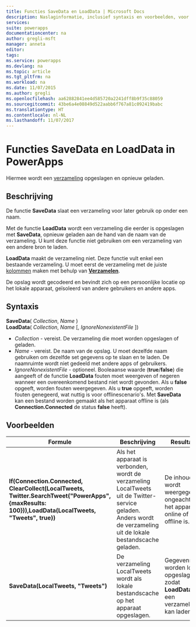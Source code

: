```yaml
---
title: Functies SaveData en LoadData | Microsoft Docs
description: Naslaginformatie, inclusief syntaxis en voorbeelden, voor de functies SaveData en LoadData in PowerApps
services: 
suite: powerapps
documentationcenter: na
author: gregli-msft
manager: anneta
editor: 
tags: 
ms.service: powerapps
ms.devlang: na
ms.topic: article
ms.tgt_pltfrm: na
ms.workload: na
ms.date: 11/07/2015
ms.author: gregli
ms.openlocfilehash: aa62882841ee4d585720a2241dff8b9f35c88059
ms.sourcegitcommit: 43be6a4e08849d522aabb6f767a81c092419babc
ms.translationtype: HT
ms.contentlocale: nl-NL
ms.lasthandoff: 11/07/2017
---
```

# <a name="savedata-and-loaddata-functions-in-powerapps"></a>Functies SaveData en LoadData in PowerApps
Hiermee wordt een [verzameling](../working-with-data-sources.md#collections) opgeslagen en opnieuw geladen.

## <a name="description"></a>Beschrijving
De functie **SaveData** slaat een verzameling voor later gebruik op onder een naam.  

Met de functie **LoadData** wordt een verzameling die eerder is opgeslagen met **SaveData**, opnieuw geladen aan de hand van de naam van de verzameling. U kunt deze functie niet gebruiken om een verzameling van een andere bron te laden.  

**LoadData** maakt de verzameling niet. Deze functie vult enkel een bestaande verzameling. U moet eerst de verzameling met de juiste [kolommen](../working-with-tables.md#columns) maken met behulp van  **[Verzamelen](function-clear-collect-clearcollect.md)**.

De opslag wordt gecodeerd en bevindt zich op een persoonlijke locatie op het lokale apparaat, geïsoleerd van andere gebruikers en andere apps.  

## <a name="syntax"></a>Syntaxis
**SaveData**( *Collection*, *Name* )<br>**LoadData**( *Collection*, *Name* [, *IgnoreNonexistentFile* ])

* *Collection* - vereist.  De verzameling die moet worden opgeslagen of geladen.
* *Name* - vereist.  De naam van de opslag. U moet dezelfde naam gebruiken om dezelfde set gegevens op te slaan en te laden. De naamruimte wordt niet gedeeld met andere apps of gebruikers.
* *IgnoreNonexistentFile* - optioneel. Booleaanse waarde (**true**/**false**) die aangeeft of de functie **LoadData** fouten moet weergeven of negeren wanneer een overeenkomend bestand niet wordt gevonden. Als u **false** opgeeft, worden fouten weergegeven. Als u **true** opgeeft, worden fouten genegeerd, wat nuttig is voor offlinescenario's. Met **SaveData** kan een bestand worden gemaakt als het apparaat offline is (als **Connection.Connected** de status **false** heeft).

## <a name="examples"></a>Voorbeelden
| Formule | Beschrijving | Resultaat |
| --- | --- | --- |
| **If(Connection.Connected, ClearCollect(LocalTweets, Twitter.SearchTweet("PowerApps", {maxResults: 100})),LoadData(LocalTweets, "Tweets", true))** |Als het apparaat is verbonden, wordt de verzameling LocalTweets uit de Twitter-service geladen. Anders wordt de verzameling uit de lokale bestandscache geladen. |De inhoud wordt weergegeven, ongeacht of het apparaat online of offline is. |
| **SaveData(LocalTweets, "Tweets")** |De verzameling LocalTweets wordt als lokale bestandscache op het apparaat opgeslagen. |Gegevens worden lokaal opgeslagen, zodat **LoadData** in een verzameling kan laden. |

